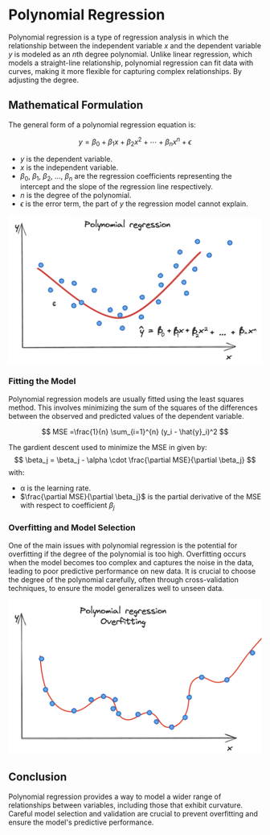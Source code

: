 # Polynomial Regression

Polynomial regression is a type of regression analysis in which the relationship between the independent variable $x$ and the dependent variable $y$ is modeled as an $n$th degree polynomial. Unlike linear regression, which models a straight-line relationship, polynomial regression can fit data with curves, making it more flexible for capturing complex relationships. By adjusting the degree.

 

## Mathematical Formulation

The general form of a polynomial regression equation is:

$$
y = \beta_0 + \beta_1x + \beta_2x^2 + \cdots + \beta_nx^n + \epsilon
$$

- $y$ is the dependent variable.
-  $x$ is the independent variable.
- $\beta_0$, $\beta_1$, $\beta_2$, $\ldots$, $\beta_n$ are the regression coefficients representing the intercept and the slope of the regression line respectively.
- $n$ is the degree of the polynomial.
- $\epsilon$ is the error term, the part of $y$ the regression model cannot explain.

![Alt text](./images/polynomial_regression.png "Polynomial Regression Example")

### Fitting the Model

Polynomial regression models are usually fitted using the least squares method. This involves minimizing the sum of the squares of the differences between the observed and predicted values of the dependent variable.

$$ MSE =\frac{1}{n} \sum_{i=1}^{n} (y_i - \hat{y}_i)^2 $$

The gardient descent used to minimize the MSE in given by:
$$
\beta_j = \beta_j - \alpha \cdot \frac{\partial MSE}{\partial \beta_j}
$$
with:
- α is the learning rate.
- $\frac{\partial MSE}{\partial \beta_j}$ is the partial derivative of the MSE with respect to coefficient $\beta_j$

### Overfitting and Model Selection

One of the main issues with polynomial regression is the potential for overfitting if the degree of the polynomial is too high. Overfitting occurs when the model becomes too complex and captures the noise in the data, leading to poor predictive performance on new data. It is crucial to choose the degree of the polynomial carefully, often through cross-validation techniques, to ensure the model generalizes well to unseen data.

![Alt text](./images/overfitting.png "Overfitting Polynomial Regression Example")

## Conclusion

Polynomial regression provides a way to model a wider range of relationships between variables, including those that exhibit curvature. Careful model selection and validation are crucial to prevent overfitting and ensure the model's predictive performance.
